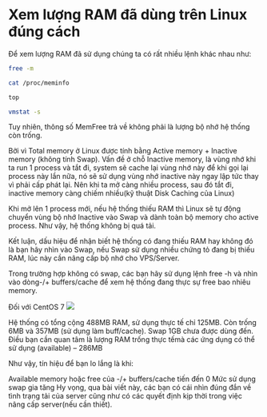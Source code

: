 # Xem lượng RAM đã dùng trên Linux đúng cách

Để xem lượng RAM đã sử dụng chúng ta có rất nhiều lệnh khác nhau như:
```sh
free -m
```
```sh
cat /proc/meminfo
```
```sh
top
```
```sh
vmstat -s
```
Tuy nhiên, thông số MemFree trả về không phải là lượng bộ nhớ hệ thống còn trống.

Bởi vì Total memory ở Linux được tính bằng Active memory + Inactive memory (không tính Swap). Vấn đề ở chỗ Inactive memory, là vùng nhớ khi ta run 1 process và tắt đi, system sẽ cache lại vùng nhớ này để khi gọi lại process này lần nữa, nó sẽ sử dụng vùng nhớ inactive này ngay lập tức thay vì phải cấp phát lại. Nên khi ta mở càng nhiều process, sau đó tắt đi, inactive memory càng chiếm nhiều(kỹ thuật Disk Caching của Linux)

Khi mở lên 1 process mới, nếu hệ thống thiếu RAM thì Linux sẽ tự động chuyển vùng bộ nhớ Inactive vào Swap và dành toàn bộ memory cho active process. Như vậy, hệ thống không bị quá tải.

Kết luận, dấu hiệu để nhận biết hệ thống có đang thiếu RAM hay không đó là bạn hãy nhìn vào Swap, nếu Swap sử dụng nhiều chứng tỏ đang bị thiếu RAM, lúc này cần nâng cấp bộ nhớ cho VPS/Server.

Trong trường hợp không có swap, các bạn hãy sử dụng lệnh free -h và nhìn vào dòng-/+ buffers/cache để xem hệ thống đang thực sự free bao nhiêu memory.

Đối với CentOS 7
<img src=https://i.imgur.com/o8yaCvd.png>

Hệ thống có tổng cộng 488MB RAM, sử dụng thực tế chỉ 125MB. Còn trống 6MB và 357MB (sử dụng làm buff/cache). Swap 1GB chưa được dùng đến. Điều bạn cần quan tâm là lượng RAM trống thực tếmà các ứng dụng có thể sử dụng (available) – 286MB

Như vậy, tín hiệu để bạn lo lắng là khi:

Available memory hoặc free của -/+ buffers/cache tiến đến 0
Mức sử dụng swap gia tăng
Hy vọng, qua bài viết này, các bạn có cái nhìn đúng đắn về tình trạng tải của server cũng như có các quyết định kịp thời trong việc nâng cấp server(nếu cần thiết).
